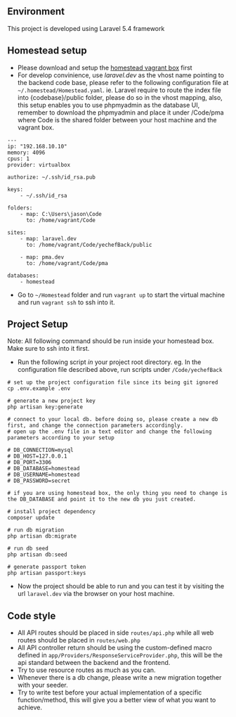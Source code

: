 ## Environment

This project is developed using Laravel 5.4 framework

## Homestead setup

- Please download and setup the [homestead vagrant box](https://laravel.com/docs/5.4/homestead) first
- For develop convinience, use *laravel.dev* as the vhost name pointing to the backend code base, please refer to the following configuration file at `~/.homestead/Homestead.yaml`. ie. Laravel require to route the index file into {codebase}/public folder, please do so in the vhost mapping, also, this setup enables you to use phpmyadmin as the database UI, remember to download the phpmyadmin and place it under /Code/pma where Code is the shared folder between your host machine and the vagrant box.

```
---
ip: "192.168.10.10"
memory: 4096
cpus: 1
provider: virtualbox

authorize: ~/.ssh/id_rsa.pub

keys:
    - ~/.ssh/id_rsa

folders:
    - map: C:\Users\jason\Code
      to: /home/vagrant/Code

sites:
    - map: laravel.dev
      to: /home/vagrant/Code/yechefBack/public

    - map: pma.dev
      to: /home/vagrant/Code/pma

databases:
    - homestead
```

- Go to `~/Homestead` folder and run `vagrant up` to start the virtual machine and run `vagrant ssh` to ssh into it.

## Project Setup

Note: All following command should be run inside your homestead box. Make sure to ssh into it first.

- Run the following script *in* your project root directory. eg. In the configuration file described above, run scripts under `/Code/yechefBack`

```
# set up the project configuration file since its being git ignored
cp .env.example .env 

# generate a new project key
php artisan key:generate

# connect to your local db. before doing so, please create a new db first, and change the connection parameters accordingly.
# open up the .env file in a text editor and change the following parameters according to your setup

# DB_CONNECTION=mysql
# DB_HOST=127.0.0.1
# DB_PORT=3306
# DB_DATABASE=homestead
# DB_USERNAME=homestead
# DB_PASSWORD=secret

# if you are using homestead box, the only thing you need to change is the DB_DATABASE and point it to the new db you just created.

# install project dependency
composer update

# run db migration
php artisan db:migrate

# run db seed
php artisan db:seed

# generate passport token
php artisan passport:keys

```

- Now the project should be able to run and you can test it by visiting the url `laravel.dev` via the browser on your host machine.

## Code style

- All API routes should be placed in side `routes/api.php` while all web routes should be placed in `routes/web.php`
- All API controller return should be using the custom-defined macro defined in `app/Providers/ResponseServiceProvider.php`, this will be the api standard between the backend and the frontend.
- Try to use resource routes as much as you can.
- Whenever there is a db change, please write a new migration together with your seeder.
- Try to write test before your actual implementation of a specific function/method, this will give you a better view of what you want to achieve.